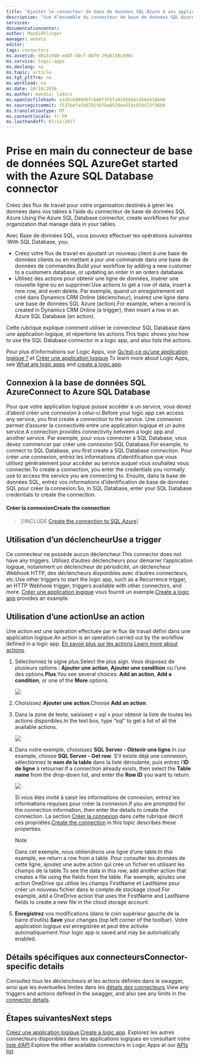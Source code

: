 ```yaml
---
title: "Ajouter le connecteur de base de données SQL Azure à vos applications logiques | Microsoft Docs"
description: "Vue d’ensemble du connecteur de base de données SQL Azure avec les paramètres de l’API REST"
services: 
documentationcenter: 
author: MandiOhlinger
manager: anneta
editor: 
tags: connectors
ms.assetid: d8a319d0-e4df-40cf-88f0-29a6158c898c
ms.service: logic-apps
ms.devlang: na
ms.topic: article
ms.tgt_pltfrm: na
ms.workload: na
ms.date: 10/18/2016
ms.author: mandia; ladocs
ms.openlocfilehash: a3d5cb909dbfcb00f3fbfa0165bb6cd58eb18688
ms.sourcegitcommit: f537befafb079256fba0529ee554c034d73f36b0
ms.translationtype: MT
ms.contentlocale: fr-FR
ms.lasthandoff: 07/11/2017
---
```

# <a name="get-started-with-the-azure-sql-database-connector"></a><span data-ttu-id="34f47-103">Prise en main du connecteur de base de données SQL Azure</span><span class="sxs-lookup"><span data-stu-id="34f47-103">Get started with the Azure SQL Database connector</span></span>
<span data-ttu-id="34f47-104">Créez des flux de travail pour votre organisation destinés à gérer les données dans vos tables à l’aide du connecteur de base de données SQL Azure.</span><span class="sxs-lookup"><span data-stu-id="34f47-104">Using the Azure SQL Database connector, create workflows for your organization that manage data in your tables.</span></span> 

<span data-ttu-id="34f47-105">Avec Base de données SQL, vous pouvez effectuer les opérations suivantes :</span><span class="sxs-lookup"><span data-stu-id="34f47-105">With SQL Database, you:</span></span>

* <span data-ttu-id="34f47-106">Créez votre flux de travail en ajoutant un nouveau client à une base de données clients ou en mettant à jour une commande dans une base de données de commandes.</span><span class="sxs-lookup"><span data-stu-id="34f47-106">Build your workflow by adding a new customer to a customers database, or updating an order in an orders database.</span></span>
* <span data-ttu-id="34f47-107">Utilisez des actions pour obtenir une ligne de données, insérer une nouvelle ligne ou en supprimer.</span><span class="sxs-lookup"><span data-stu-id="34f47-107">Use actions to get a row of data, insert a new row, and even delete.</span></span> <span data-ttu-id="34f47-108">Par exemple, quand un enregistrement est créé dans Dynamics CRM Online (déclencheur), insérez une ligne dans une base de données SQL Azure (action).</span><span class="sxs-lookup"><span data-stu-id="34f47-108">For example,  when a record is created in Dynamics CRM Online (a trigger), then insert a row in an Azure SQL Database (an action).</span></span> 

<span data-ttu-id="34f47-109">Cette rubrique explique comment utiliser le connecteur SQL Database dans une application logique, et répertorie les actions.</span><span class="sxs-lookup"><span data-stu-id="34f47-109">This topic shows you how to use the SQL Database connector in a logic app, and also lists the actions.</span></span>

<span data-ttu-id="34f47-110">Pour plus d’informations sur Logic Apps, voir [Qu’est-ce qu’une application logique ?](../logic-apps/logic-apps-what-are-logic-apps.md) et [Créer une application logique](../logic-apps/logic-apps-create-a-logic-app.md).</span><span class="sxs-lookup"><span data-stu-id="34f47-110">To learn more about Logic Apps, see [What are logic apps](../logic-apps/logic-apps-what-are-logic-apps.md) and [create a logic app](../logic-apps/logic-apps-create-a-logic-app.md).</span></span>

## <a name="connect-to-azure-sql-database"></a><span data-ttu-id="34f47-111">Connexion à la base de données SQL Azure</span><span class="sxs-lookup"><span data-stu-id="34f47-111">Connect to Azure SQL Database</span></span>
<span data-ttu-id="34f47-112">Pour que votre application logique puisse accéder à un service, vous devez d’abord créer une *connexion* à celui-ci.</span><span class="sxs-lookup"><span data-stu-id="34f47-112">Before your logic app can access any service, you first create a *connection* to the service.</span></span> <span data-ttu-id="34f47-113">Une connexion permet d’assurer la connectivité entre une application logique et un autre service.</span><span class="sxs-lookup"><span data-stu-id="34f47-113">A connection provides connectivity between a logic app and another service.</span></span> <span data-ttu-id="34f47-114">Par exemple, pour vous connecter à SQL Database, vous devez commencer par créer une *connexion* SQL Database.</span><span class="sxs-lookup"><span data-stu-id="34f47-114">For example, to connect to SQL Database, you first create a SQL Database *connection*.</span></span> <span data-ttu-id="34f47-115">Pour créer une connexion, entrez les informations d’identification que vous utilisez généralement pour accéder au service auquel vous souhaitez vous connecter.</span><span class="sxs-lookup"><span data-stu-id="34f47-115">To create a connection, you enter the credentials you normally use to access the service you are connecting to.</span></span> <span data-ttu-id="34f47-116">Ensuite, dans la base de données SQL, entrez vos informations d’identification de base de données SQL pour créer la connexion.</span><span class="sxs-lookup"><span data-stu-id="34f47-116">So, in SQL Database, enter your SQL Database credentials to create the connection.</span></span> 

#### <a name="create-the-connection"></a><span data-ttu-id="34f47-117">Créer la connexion</span><span class="sxs-lookup"><span data-stu-id="34f47-117">Create the connection</span></span>
> [!INCLUDE [Create the connection to SQL Azure](../../includes/connectors-create-api-sqlazure.md)]
> 
> 

## <a name="use-a-trigger"></a><span data-ttu-id="34f47-118">Utilisation d’un déclencheur</span><span class="sxs-lookup"><span data-stu-id="34f47-118">Use a trigger</span></span>
<span data-ttu-id="34f47-119">Ce connecteur ne possède aucun déclencheur.</span><span class="sxs-lookup"><span data-stu-id="34f47-119">This connector does not have any triggers.</span></span> <span data-ttu-id="34f47-120">Utilisez d’autres déclencheurs pour démarrer l’application logique, notamment un déclencheur de périodicité, un déclencheur Webhook HTTP, des déclencheurs disponibles avec d’autres connecteurs, etc.</span><span class="sxs-lookup"><span data-stu-id="34f47-120">Use other triggers to start the logic app, such as a Recurrence trigger, an HTTP Webhook trigger, triggers available with other connectors, and more.</span></span> <span data-ttu-id="34f47-121">[Créer une application logique](../logic-apps/logic-apps-create-a-logic-app.md) vous fournit un exemple.</span><span class="sxs-lookup"><span data-stu-id="34f47-121">[Create a logic app](../logic-apps/logic-apps-create-a-logic-app.md) provides an example.</span></span>

## <a name="use-an-action"></a><span data-ttu-id="34f47-122">Utilisation d’une action</span><span class="sxs-lookup"><span data-stu-id="34f47-122">Use an action</span></span>
<span data-ttu-id="34f47-123">Une action est une opération effectuée par le flux de travail défini dans une application logique.</span><span class="sxs-lookup"><span data-stu-id="34f47-123">An action is an operation carried out by the workflow defined in a logic app.</span></span> <span data-ttu-id="34f47-124">[En savoir plus sur les actions](../logic-apps/logic-apps-what-are-logic-apps.md#logic-app-concepts).</span><span class="sxs-lookup"><span data-stu-id="34f47-124">[Learn more about actions](../logic-apps/logic-apps-what-are-logic-apps.md#logic-app-concepts).</span></span>

1. <span data-ttu-id="34f47-125">Sélectionnez le signe plus.</span><span class="sxs-lookup"><span data-stu-id="34f47-125">Select the plus sign.</span></span> <span data-ttu-id="34f47-126">Vous disposez de plusieurs options : **Ajouter une action**, **Ajouter une condition** ou l’une des options **Plus**.</span><span class="sxs-lookup"><span data-stu-id="34f47-126">You see several choices: **Add an action**, **Add a condition**, or one of the **More** options.</span></span>
   
    ![](./media/connectors-create-api-sqlazure/add-action.png)
2. <span data-ttu-id="34f47-127">Choisissez **Ajouter une action**.</span><span class="sxs-lookup"><span data-stu-id="34f47-127">Choose **Add an action**.</span></span>
3. <span data-ttu-id="34f47-128">Dans la zone de texte, saisissez « sql » pour obtenir la liste de toutes les actions disponibles.</span><span class="sxs-lookup"><span data-stu-id="34f47-128">In the text box, type “sql” to get a list of all the available actions.</span></span>
   
    ![](./media/connectors-create-api-sqlazure/sql-1.png) 
4. <span data-ttu-id="34f47-129">Dans notre exemple, choisissez **SQL Server - Obtenir une ligne**.</span><span class="sxs-lookup"><span data-stu-id="34f47-129">In our example, choose **SQL Server - Get row**.</span></span> <span data-ttu-id="34f47-130">S’il existe déjà une connexion, sélectionnez le **nom de la table** dans la liste déroulante, puis entrez l’**ID de ligne** à retourner.</span><span class="sxs-lookup"><span data-stu-id="34f47-130">If a connection already exists, then select the **Table name** from the drop-down list, and enter the **Row ID** you want to return.</span></span>
   
    ![](./media/connectors-create-api-sqlazure/sample-table.png)
   
    <span data-ttu-id="34f47-131">Si vous êtes invité à saisir les informations de connexion, entrez les informations requises pour créer la connexion.</span><span class="sxs-lookup"><span data-stu-id="34f47-131">If you are prompted for the connection information, then enter the details to create the connection.</span></span> <span data-ttu-id="34f47-132">La section [Créer la connexion](connectors-create-api-sqlazure.md#create-the-connection) dans cette rubrique décrit ces propriétés.</span><span class="sxs-lookup"><span data-stu-id="34f47-132">[Create the connection](connectors-create-api-sqlazure.md#create-the-connection) in this topic describes these properties.</span></span> 
   
   > [!NOTE]
   > <span data-ttu-id="34f47-133">Dans cet exemple, nous obtiendrons une ligne d’une table.</span><span class="sxs-lookup"><span data-stu-id="34f47-133">In this example, we return a row from a table.</span></span> <span data-ttu-id="34f47-134">Pour consulter les données de cette ligne, ajoutez une autre action qui crée un fichier en utilisant les champs de la table.</span><span class="sxs-lookup"><span data-stu-id="34f47-134">To see the data in this row, add another action that creates a file using the fields from the table.</span></span> <span data-ttu-id="34f47-135">Par exemple, ajoutez une action OneDrive qui utilise les champs FirstName et LastName pour créer un nouveau fichier dans le compte de stockage cloud.</span><span class="sxs-lookup"><span data-stu-id="34f47-135">For example, add a OneDrive action that uses the FirstName and LastName fields to create a new file in the cloud storage account.</span></span> 
   > 
   > 
5. <span data-ttu-id="34f47-136">**Enregistrez** vos modifications (dans le coin supérieur gauche de la barre d’outils).</span><span class="sxs-lookup"><span data-stu-id="34f47-136">**Save** your changes (top left corner of the toolbar).</span></span> <span data-ttu-id="34f47-137">Votre application logique est enregistrée et peut être activée automatiquement.</span><span class="sxs-lookup"><span data-stu-id="34f47-137">Your logic app is saved and may be automatically enabled.</span></span>

## <a name="connector-specific-details"></a><span data-ttu-id="34f47-138">Détails spécifiques aux connecteurs</span><span class="sxs-lookup"><span data-stu-id="34f47-138">Connector-specific details</span></span>

<span data-ttu-id="34f47-139">Consultez tous les déclencheurs et les actions définies dans le swagger, ainsi que les éventuelles limites dans les [détails des connecteurs](/connectors/sql/).</span><span class="sxs-lookup"><span data-stu-id="34f47-139">View any triggers and actions defined in the swagger, and also see any limits in the [connector details](/connectors/sql/).</span></span> 

## <a name="next-steps"></a><span data-ttu-id="34f47-140">Étapes suivantes</span><span class="sxs-lookup"><span data-stu-id="34f47-140">Next steps</span></span>
<span data-ttu-id="34f47-141">[Créez une application logique](../logic-apps/logic-apps-create-a-logic-app.md).</span><span class="sxs-lookup"><span data-stu-id="34f47-141">[Create a logic app](../logic-apps/logic-apps-create-a-logic-app.md).</span></span> <span data-ttu-id="34f47-142">Explorez les autres connecteurs disponibles dans les applications logiques en consultant notre [liste d’API](apis-list.md).</span><span class="sxs-lookup"><span data-stu-id="34f47-142">Explore the other available connectors in Logic Apps at our [APIs list](apis-list.md).</span></span>

